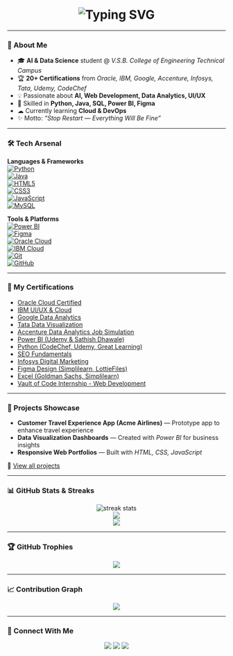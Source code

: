 <!-- Animated Glitch Text Header -->
<h1 align="center">
  <img src="https://readme-typing-svg.demolab.com?font=Major+Mono+Display&size=35&pause=500&color=00FFD1&center=true&vCenter=true&width=800&lines=Hey%2C+I'm+Rahul+👋;AI+%26+Data+Science+Engineer;Web+Developer+%7C+UI%2FUX+Designer;Problem+Solver+%7C+Tech+Explorer" alt="Typing SVG" />
</h1>

---

### 💫 About Me
- 🎓 **AI & Data Science** student @ *V.S.B. College of Engineering Technical Campus*
- 🏆 **20+ Certifications** from *Oracle, IBM, Google, Accenture, Infosys, Tata, Udemy, CodeChef*
- 💡 Passionate about **AI, Web Development, Data Analytics, UI/UX**
- 📌 Skilled in **Python, Java, SQL, Power BI, Figma**
- ☁ Currently learning **Cloud & DevOps**
- ✨ Motto: *“Stop Restart — Everything Will Be Fine”*

---

### 🛠 Tech Arsenal

**Languages & Frameworks**  
[![Python](https://img.shields.io/badge/Python-3776AB?logo=python&logoColor=white)](#)  
[![Java](https://img.shields.io/badge/Java-007396?logo=java&logoColor=white)](#)  
[![HTML5](https://img.shields.io/badge/HTML5-E34F26?logo=html5&logoColor=white)](#)  
[![CSS3](https://img.shields.io/badge/CSS3-1572B6?logo=css3&logoColor=white)](#)  
[![JavaScript](https://img.shields.io/badge/JavaScript-F7DF1E?logo=javascript&logoColor=black)](#)  
[![MySQL](https://img.shields.io/badge/MySQL-4479A1?logo=mysql&logoColor=white)](#)  

**Tools & Platforms**  
[![Power BI](https://img.shields.io/badge/Power%20BI-F2C811?logo=powerbi&logoColor=black)](#)  
[![Figma](https://img.shields.io/badge/Figma-F24E1E?logo=figma&logoColor=white)](#)  
[![Oracle Cloud](https://img.shields.io/badge/Oracle%20Cloud-F80000?logo=oracle&logoColor=white)](#)  
[![IBM Cloud](https://img.shields.io/badge/IBM%20Cloud-1261FE?logo=ibm&logoColor=white)](#)  
[![Git](https://img.shields.io/badge/Git-F05032?logo=git&logoColor=white)](#)  
[![GitHub](https://img.shields.io/badge/GitHub-181717?logo=github&logoColor=white)](#)  

---

### 📜 My Certifications
- [Oracle Cloud Certified](#)
- [IBM UI/UX & Cloud](#)
- [Google Data Analytics](#)
- [Tata Data Visualization](#)
- [Accenture Data Analytics Job Simulation](#)
- [Power BI (Udemy & Sathish Dhawale)](#)
- [Python (CodeChef, Udemy, Great Learning)](#)
- [SEO Fundamentals](#)
- [Infosys Digital Marketing](#)
- [Figma Design (Simplilearn, LottieFiles)](#)
- [Excel (Goldman Sachs, Simplilearn)](#)
- [Vault of Code Internship - Web Development](#)

---

### 🌟 Projects Showcase
- **Customer Travel Experience App (Acme Airlines)** — Prototype app to enhance travel experience  
- **Data Visualization Dashboards** — Created with *Power BI* for business insights  
- **Responsive Web Portfolios** — Built with *HTML, CSS, JavaScript*  

🔗 [View all projects](https://github.com/Rahul311-R?tab=repositories)

---

### 📊 GitHub Stats & Streaks
<p align="center">
  <img src="https://github-readme-streak-stats.herokuapp.com/?user=Rahul311-R&theme=tokyonight" alt="streak stats"/>
  <br/>
  <img src="https://github-readme-stats.vercel.app/api?username=Rahul311-R&show_icons=true&theme=tokyonight" />
  <br/>
  <img src="https://github-readme-stats.vercel.app/api/top-langs/?username=Rahul311-R&layout=compact&theme=tokyonight" />
</p>

---

### 🏆 GitHub Trophies
<p align="center">
  <img src="https://github-profile-trophy.vercel.app/?username=Rahul311-R&theme=onedark&no-frame=true&row=1&column=6" />
</p>

---

### 📈 Contribution Graph
<p align="center">
  <img src="https://github-readme-activity-graph.vercel.app/graph?username=Rahul311-R&theme=react-dark" />
</p>

---

### 🤝 Connect With Me
<p align="center">
  <a href="mailto:rahul5341r@gmail.com"><img src="https://img.shields.io/badge/Email-D14836?logo=gmail&logoColor=white" /></a>
  <a href="https://www.linkedin.com/in/rahul-r531/"><img src="https://img.shields.io/badge/LinkedIn-0077B5?logo=linkedin&logoColor=white" /></a>
  <a href="https://github.com/Rahul311-R"><img src="https://img.shields.io/badge/GitHub-181717?logo=github&logoColor=white" /></a>
</p>
